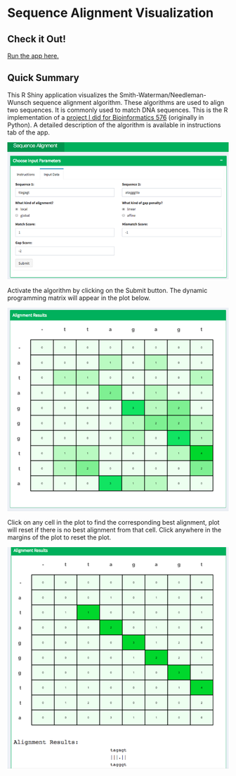 # Sequence Alignment Visualization

## Check it Out!

[Run the app here.](https://jennynguyen.shinyapps.io/sequence_alignment_visualization/)

## Quick Summary

This R Shiny application visualizes the Smith-Waterman/Needleman-Wunsch sequence alignment algorithm. These algorithms are used to align two sequences. It is commonly used to match DNA sequences. This is the R implementation of a [project I did for Bioinformatics 576](https://github.com/jennguyen1/bioinformatics_576/tree/master/gene_alignment) (originally in Python). A detailed description of the algorithm is available in instructions tab of the app.

![screenshot of display 1](images/app_screenshot1.jpg)

Activate the algorithm by clicking on the Submit button. The dynamic programming matrix will appear in the plot below.


![screenshot of display 2](images/app_screenshot2.jpg)

Click on any cell in the plot to find the corresponding best alignment, plot will reset if there is no best alignment from that cell. Click anywhere in the margins of the plot to reset the plot.

![screenshot of display 3](images/app_screenshot3.jpg)

